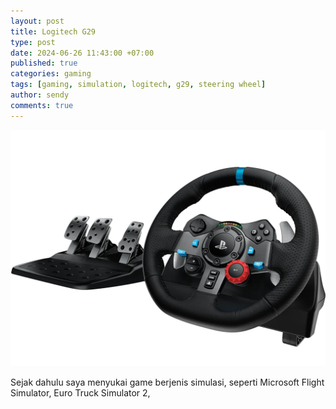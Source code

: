 ```yaml
---
layout: post
title: Logitech G29
type: post
date: 2024-06-26 11:43:00 +07:00
published: true
categories: gaming
tags: [gaming, simulation, logitech, g29, steering wheel]
author: sendy
comments: true
---
```


![Logitech G29](./g920-gallery-3-1.webp)

Sejak dahulu saya menyukai game berjenis simulasi, seperti Microsoft Flight Simulator, Euro Truck Simulator 2, 